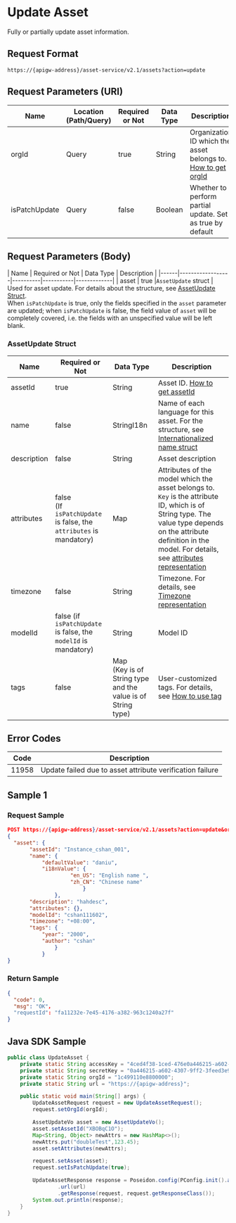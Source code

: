 # Update Asset



Fully or partially update asset information.

## Request Format

```
https://{apigw-address}/asset-service/v2.1/assets?action=update
```

## Request Parameters (URI)

| Name | Location (Path/Query) | Required or Not | Data Type | Description |
|---------------|------------------|----------|-----------|--------------|
| orgId         | Query            | true     | String    | Organization ID which the asset belongs to. [How to get orgId](/docs/api/en/latest/api_faqs#how-to-get-organization-id-orgid-orgid)                |
| isPatchUpdate       | Query            | false    | Boolean    | Whether to perform partial update. Set as true by default               |
                                                                  

## Request Parameters (Body)
| Name            | Required or Not | Data Type | Description |
|------|------------------|----------|-----------|-------------|
| asset     | true  |`AssetUpdate` struct          | Used for asset update. For details about the structure, see [AssetUpdate Struct](/docs/api/en/latest/asset/update_asset.html#assetupdate-struct-assetupdate). <br>When `isPatchUpdate` is true, only the fields specified in the `asset` parameter are updated; when `isPatchUpdate` is false, the field value of `asset` will be completely covered, i.e. the fields with an unspecified value will be left blank.


### AssetUpdate Struct <assetupdate>

| Name            | Required or Not | Data Type | Description |
|-------|--------|--------|---------------------------|
| assetId |   true   | String | Asset ID. [How to get assetId](/docs/api/en/latest/api_faqs.html#how-to-get-asset-id-assetid-assetid)|
| name | false| StringI18n |Name of each language for this asset. For the structure, see [Internationalized name struct](/docs/api/en/latest/api_faqs.html#internationalized-name-struct)
| description | false     | String | Asset description|
|attributes  | false<br> (If `isPatchUpdate` is false, the `attributes` is mandatory) |Map  |Attributes of the model which the asset belongs to. <br>`Key` is the attribute ID, which is of String type. The value type depends on the attribute definition in the model. For details, see [attributes representation](/docs/api/en/latest/api_faqs.html#attributes-representation) |
|timezone  |  false    |String  |Timezone. For details, see [Timezone representation](http://www.envisioniot.com/docs/api/en/latest/api_faqs.html#timezone-representation) |
|modelId|false (if `isPatchUpdate` is false, the `modelId` is mandatory)|String|Model ID|
|tags|false|Map<br> (Key is of String type and the value is of String type)|User-customized tags. For details, see [How to use tag](http://www.envisioniot.com/docs/api/en/latest/api_faqs.html#how-to-use-tag) |


## Error Codes

| Code | Description    |
|-----------------|--------------|
| 11958  | Update failed due to asset attribute verification failure     |



## Sample 1

### Request Sample

```json
POST https://{apigw-address}/asset-service/v2.1/assets?action=update&orgId=o15475450989191
{
  "asset": {
       "assetId": "Instance_cshan_001",
       "name": {
           "defaultValue": "daniu",
           "i18nValue": {
                    "en_US": "English name ",
                    "zh_CN": "Chinese name"
                        }
               },
       "description": "hahdesc",
       "attributes": {},
       "modelId": "cshan111602",
       "timezone": "+08:00",
       "tags": {
           "year": "2000",
           "author": "cshan"
               }
           }
}
```

### Return Sample

```json
{
  "code": 0,
  "msg": "OK"，
  "requestId": "fa11232e-7e45-4176-a382-963c1240a27f"
}

```


## Java SDK Sample

```java
public class UpdateAsset {
    private static String accessKey = "4ced4f38-1ced-476e0a446215-a602-4307";
    private static String secretKey = "0a446215-a602-4307-9ff2-3feed3e983ce";
    private static String orgId = "1c499110e8800000";
    private static String url = "https://{apigw-address}";

    public static void main(String[] args) {
        UpdateAssetRequest request = new UpdateAssetRequest();
        request.setOrgId(orgId);

        AssetUpdateVo asset = new AssetUpdateVo();
        asset.setAssetId("XBOBqC1O");
        Map<String, Object> newAttrs = new HashMap<>();
        newAttrs.put("doubleTest",123.45);
        asset.setAttributes(newAttrs);

        request.setAsset(asset);
        request.setIsPatchUpdate(true);

        UpdateAssetResponse response = Poseidon.config(PConfig.init().appKey(accessKey).appSecret(secretKey).debug())
                .url(url)
                .getResponse(request, request.getResponseClass());
        System.out.println(response);
    }
}
```

